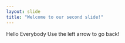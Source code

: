 ```yaml
---
layout: slide
title: "Welcome to our second slide!"
---
```

Hello Everybody
Use the left arrow to go back!
